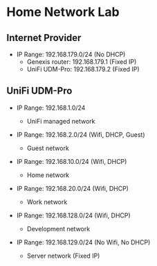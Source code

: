 # Home Network Lab

## Internet Provider

* IP Range: 192.168.179.0/24 (No DHCP)
  - Genexis router: 192.168.179.1 (Fixed IP)
  - UniFi UDM-Pro: 192.168.179.2 (Fixed IP)

## UniFi UDM-Pro

* IP Range: 192.168.1.0/24
  - UniFi managed network

* IP Range: 192.168.2.0/24 (Wifi, DHCP, Guest)
  - Guest network

* IP Range: 192.168.10.0/24 (Wifi, DHCP)
  - Home network

* IP Range: 192.168.20.0/24 (Wifi, DHCP)
  - Work network

* IP Range: 192.168.128.0/24 (Wifi, DHCP)
  - Development network

* IP Range: 192.168.129.0/24 (No Wifi, No DHCP)
  - Server network (Fixed IP)
